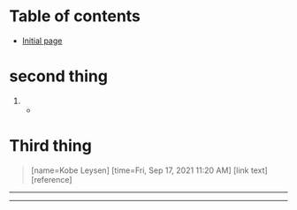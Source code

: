 # Table of contents

* [Initial page](README.md)

# second thing

1. * 

# Third thing

> [name=Kobe Leysen]
> [time=Fri, Sep 17, 2021 11:20 AM]
> [link text][reference]


[](https://)

---


---

